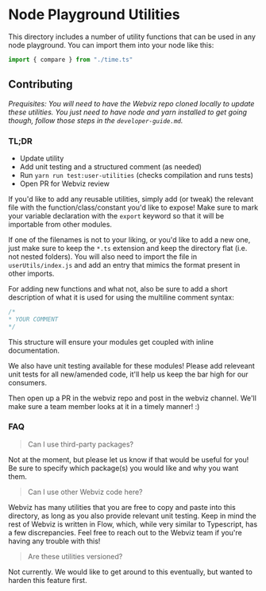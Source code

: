 # Node Playground Utilities

This directory includes a number of utility functions that can be used in any node playground. You can import them into your node like this:

```typescript
import { compare } from "./time.ts"
```

## Contributing

_Prequisites: You will need to have the Webviz repo cloned locally to update these utilities. You just need to have node and yarn installed to get going though, follow those steps in the `developer-guide.md`._

### TL;DR

- Update utility
- Add unit testing and a structured comment (as needed)
- Run `yarn run test:user-utilities` (checks compilation and runs tests)
- Open PR for Webviz review

If you'd like to add any reusable utilities, simply add (or tweak) the relevant file with the function/class/constant you'd like to expose! Make sure to mark your variable declaration with the `export` keyword so that it will be importable from other modules.

If one of the filenames is not to your liking, or you'd like to add a new one, just make sure to keep the `*.ts` extension and keep the directory flat (i.e. not nested folders). You will also need to import the file in `userUtils/index.js` and add an entry that mimics the format present in other imports.

For adding new functions and what not, also be sure to add a short description of what it is used for using the multiline comment syntax:

```typescript
/*
* YOUR COMMENT
*/
```

This structure will ensure your modules get coupled with inline documentation.

We also have unit testing available for these modules! Please add releveant unit tests for all new/amended code, it'll help us keep the bar high for our consumers.

Then open up a PR in the webviz repo and post in the webviz channel. We'll make sure a team member looks at it in a timely manner! :)

### FAQ

> Can I use third-party packages?

Not at the moment, but please let us know if that would be useful for you! Be sure to specify which package(s) you would like and why you want them.

> Can I use other Webviz code here?

Webviz has many utilities that you are free to copy and paste into this directory, as long as you also provide relevant unit testing. Keep in mind the rest of Webviz is written in Flow, which, while very similar to Typescript, has a few discrepancies. Feel free to reach out to the Webviz team if you're having any trouble with this!

> Are these utilities versioned?

Not currently. We would like to get around to this eventually, but wanted to harden this feature first.

